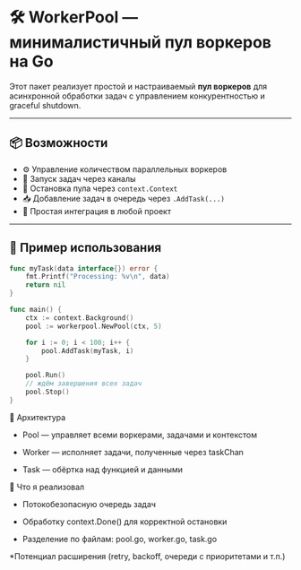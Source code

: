 # 🛠 WorkerPool — минималистичный пул воркеров на Go

Этот пакет реализует простой и настраиваемый **пул воркеров** для асинхронной обработки задач с управлением конкурентностью и graceful shutdown.

---

## 📦 Возможности

- ⚙️ Управление количеством параллельных воркеров
- 🧵 Запуск задач через каналы
- 🧼 Остановка пула через `context.Context`
- 📥 Добавление задач в очередь через `.AddTask(...)`
- 🧠 Простая интеграция в любой проект

---

## 🔧 Пример использования

```go
func myTask(data interface{}) error {
    fmt.Printf("Processing: %v\n", data)
    return nil
}

func main() {
    ctx := context.Background()
    pool := workerpool.NewPool(ctx, 5)

    for i := 0; i < 100; i++ {
        pool.AddTask(myTask, i)
    }

    pool.Run()
    // ждём завершения всех задач
    pool.Stop()
}
```
🧱 Архитектура
* Pool — управляет всеми воркерами, задачами и контекстом

* Worker — исполняет задачи, полученные через taskChan

* Task — обёртка над функцией и данными

🧠 Что я реализовал
* Потокобезопасную очередь задач

* Обработку context.Done() для корректной остановки

* Разделение по файлам: pool.go, worker.go, task.go

*Потенциал расширения (retry, backoff, очереди с приоритетами и т.п.)
